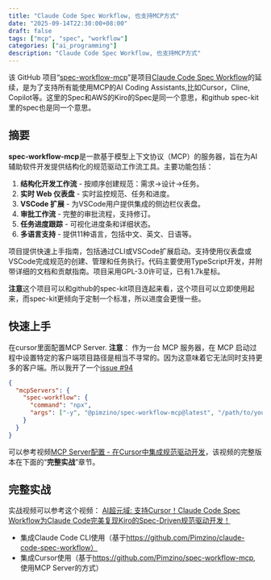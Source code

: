 ```yaml
---
title: "Claude Code Spec Workflow, 也支持MCP方式"
date: "2025-09-14T22:30:00+08:00"
draft: false
tags: ["mcp", "spec", "workflow"]
categories: ["ai_programming"]
description: "Claude Code Spec Workflow, 也支持MCP方式"
---
```


该 GitHub 项目“[spec-workflow-mcp](https://github.com/Pimzino/spec-workflow-mcp)”是项目[Claude Code Spec Workflow](https://github.com/Pimzino/claude-code-spec-workflow)的延续，是为了支持所有能使用MCP的AI Coding Assistants,比如Cursor，Cline, Copilot等。这里的Spec和AWS的Kiro的Spec是同一个意思，和github spec-kit里的spec也是同一个意思。

## 摘要

**spec-workflow-mcp**是一款基于模型上下文协议（MCP）的服务器，旨在为AI辅助软件开发提供结构化的规范驱动工作流工具。主要功能包括：

1. **结构化开发工作流** - 按顺序创建规范：需求→设计→任务。
2. **实时 Web 仪表盘** - 实时监控规范、任务和进度。
3. **VSCode 扩展** - 为VSCode用户提供集成的侧边栏仪表盘。
4. **审批工作流** - 完整的审批流程，支持修订。
5. **任务进度跟踪** - 可视化进度条和详细状态。
6. **多语言支持** - 提供11种语言，包括中文、英文、日语等。

项目提供快速上手指南，包括通过CLI或VSCode扩展启动。支持使用仪表盘或VSCode完成规范的创建、管理和任务执行。代码主要使用TypeScript开发，并附带详细的文档和贡献指南。项目采用GPL-3.0许可证，已有1.7k星标。

**注意**这个项目可以和github的spec-kit项目连起来看，这个项目可以立即使用起来，而spec-kit更倾向于定制一个标准，所以进度会更慢一些。

## 快速上手

在cursor里面配置MCP Server.
**注意**： 作为一台 MCP 服务器，在 MCP 启动过程中设置特定的客户端项目路径是相当不寻常的。因为这意味着它无法同时支持更多的客户端。所以我开了一个[issue #94](https://github.com/Pimzino/spec-workflow-mcp/issues/94)

```json
{
  "mcpServers": {
    "spec-workflow": {
      "command": "npx",
      "args": ["-y", "@pimzino/spec-workflow-mcp@latest", "/path/to/your/project"]
    }
  }
}
```

可以参考视频[MCP Server配置 - 在Cursor中集成规范驱动开发](https://www.youtube.com/watch?v=ruAy8oBR5lA&t=439s)，该视频的完整版本在下面的“**完整实战**”章节。

## 完整实战

实战视频可以参考这个视频：
[AI超元域: 支持Cursor！Claude Code Spec Workflow为Claude Code完美复现Kiro的Spec-Driven规范驱动开发！](https://www.youtube.com/watch?v=ruAy8oBR5lA)

- 集成Claude Code CLI使用（基于<https://github.com/Pimzino/claude-code-spec-workflow）>
- 集成Cursor使用（基于<https://github.com/Pimzino/spec-workflow-mcp>, 使用MCP Server的方式）
